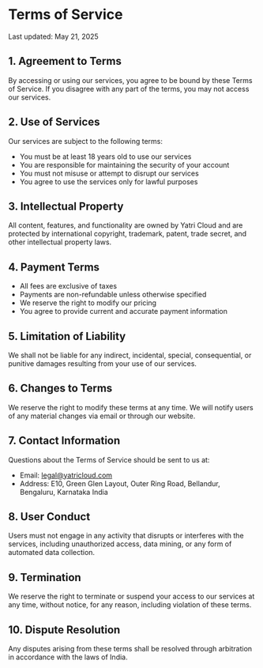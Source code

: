 # Terms of Service

Last updated: May 21, 2025

## 1. Agreement to Terms

By accessing or using our services, you agree to be bound by these Terms of Service. If you disagree with any part of the terms, you may not access our services.

## 2. Use of Services

Our services are subject to the following terms:
- You must be at least 18 years old to use our services
- You are responsible for maintaining the security of your account
- You must not misuse or attempt to disrupt our services
- You agree to use the services only for lawful purposes

## 3. Intellectual Property

All content, features, and functionality are owned by Yatri Cloud and are protected by international copyright, trademark, patent, trade secret, and other intellectual property laws.

## 4. Payment Terms

- All fees are exclusive of taxes
- Payments are non-refundable unless otherwise specified
- We reserve the right to modify our pricing
- You agree to provide current and accurate payment information

## 5. Limitation of Liability

We shall not be liable for any indirect, incidental, special, consequential, or punitive damages resulting from your use of our services.

## 6. Changes to Terms

We reserve the right to modify these terms at any time. We will notify users of any material changes via email or through our website.

## 7. Contact Information

Questions about the Terms of Service should be sent to us at:
- Email: legal@yatricloud.com
- Address: E10, Green Glen Layout, Outer Ring Road, Bellandur, Bengaluru, Karnataka India

## 8. User Conduct

Users must not engage in any activity that disrupts or interferes with the services, including unauthorized access, data mining, or any form of automated data collection.

## 9. Termination

We reserve the right to terminate or suspend your access to our services at any time, without notice, for any reason, including violation of these terms.

## 10. Dispute Resolution

Any disputes arising from these terms shall be resolved through arbitration in accordance with the laws of India. 